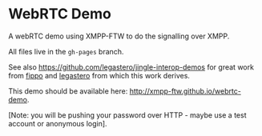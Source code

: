 WebRTC Demo
============

A webRTC demo using XMPP-FTW to do the signalling over XMPP.

All files live in the `gh-pages` branch.

See also https://github.com/legastero/jingle-interop-demos for great work from [fippo](github.com/fippo) and [legastero](github.com/legastero) from which this work derives.

This demo should be available here: http://xmpp-ftw.github.io/webrtc-demo. 

[Note: you will be pushing your password over HTTP - maybe use a test account or anonymous login].
